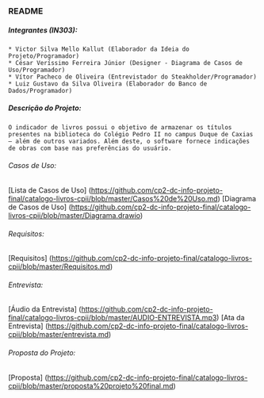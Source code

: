 ### README

##### Integrantes (IN303):
    * Victor Silva Mello Kallut (Elaborador da Ideia do Projeto/Programador)
    * César Veríssimo Ferreira Júnior (Designer - Diagrama de Casos de Uso/Programador)
    * Vítor Pacheco de Oliveira (Entrevistador do Steakholder/Programador)
    * Luiz Gustavo da Silva Oliveira (Elaborador do Banco de Dados/Programador)

##### Descrição do Projeto:
    O indicador de livros possui o objetivo de armazenar os títulos presentes na biblioteca do Colégio Pedro II no campus Duque de Caxias — além de outros variados. Além deste, o software fornece indicações de obras com base nas preferências do usuário.

###### Casos de Uso:
 [Lista de Casos de Uso] (https://github.com/cp2-dc-info-projeto-final/catalogo-livros-cpii/blob/master/Casos%20de%20Uso.md) 
 [Diagrama de Casos de Uso] (https://github.com/cp2-dc-info-projeto-final/catalogo-livros-cpii/blob/master/Diagrama.drawio)

###### Requisitos:
[Requisitos] (https://github.com/cp2-dc-info-projeto-final/catalogo-livros-cpii/blob/master/Requisitos.md)

###### Entrevista:
[Áudio da Entrevista] (https://github.com/cp2-dc-info-projeto-final/catalogo-livros-cpii/blob/master/AUDIO-ENTREVISTA.mp3)
[Ata da Entrevista] (https://github.com/cp2-dc-info-projeto-final/catalogo-livros-cpii/blob/master/entrevista.md)

###### Proposta do Projeto:
[Proposta] (https://github.com/cp2-dc-info-projeto-final/catalogo-livros-cpii/blob/master/proposta%20projeto%20final.md)





